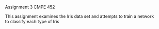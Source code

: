 Assignment 3 CMPE 452

This assignment examines the Iris data set and attempts to train a network to classify each type of Iris